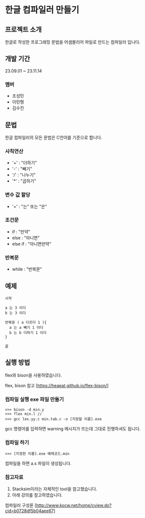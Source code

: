 # 한글 컴파일러 만들기

## 프로젝트 소개
한글로 작성한 프로그래밍 문법을 어셈블리어 파일로 만드는 컴파일러 입니다.

## 개발 기간
23.09.01 ~ 23.11.14

### 멤버
 - 조성민
 - 이민형
 - 김수진

## 문법
한글 컴파일러의 모든 문법은 C언어를 기준으로 합니다. 

### 사칙연산
 - '+' : "더하기"
 - '-' : "빼기"
 - '/' : "나누기"
 - '*' : "곱하기"
### 변수 값 할당
 - '=' : "는" 또는 "은"
### 조건문
 - if : "만약"
 - else : "아니면"
 - else if : "아니면만약"
### 반복문
 - while : "반복문"

## 예제 
```
시작

a 는 3 이다
b 는 3 이다

반복문 ( a 다르다 1 ){
  a 는 a 빼기 1 이다
  b 는 b 더하기 1 이다
}

끝
```
## 실행 방법
flex와 bison을 사용하였습니다.

flex, bison 참고 [https://heaeat.github.io/flex-bison/]

### 컴파일 실행 exe 파일 만들기
```
>>> bison -d min.y
>>> flex min.l // 
>>> gcc lex.yy.c min.tab.c -o [지정할 이름].exe
```
gcc 명령어를 입력하면 warning 메시지가 뜨는데 그대로 진행하셔도 됩니다.
### 컴파일 하기
```
>>> [지정한 이름].exe 예제코드.min
```
컴파일을 하면 a.s 파일이 생성됩니다.

### 참고자료
1) Stacksim이라는 자체적인 tool을 참고했습니다.
2) 아래 강의를 참고하였습니다.

컴파일러 구성론 [http://www.kocw.net/home/cview.do?cid=b0728df5b04aee67]
